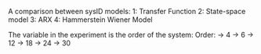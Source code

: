 A comparison between sysID models:
1: Transfer Function
2: State-space model
3: ARX
4: Hammerstein Wiener Model


The variable in the experiment is the order of the system:
Order: 
-> 4
-> 6
-> 12
-> 18
-> 24
-> 30
